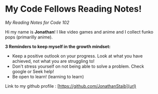 # My Code Fellows Reading Notes!
*My Reading Notes for Code 102*

Hi my name is **Jonathan**! I like video games and anime and I collect funko pops (primarilly anime).

**3 Reminders to keep myself in the growth mindset:**

- Keep a positive outlook on your progress. Look at what you have achieved, not what you are struggling to!
- Don't stress yourself on not being able to solve a problem. Check google or Seek help!
- Be open to learn! (learning to learn)

Link to my github profile : [https://github.com/JonathanStaib](url)
